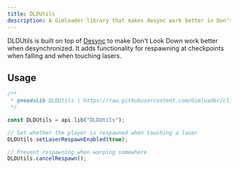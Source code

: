 ```yaml
---
title: DLDUtils
description: A Gimloader library that makes desync work better in Don't Look Down
---
```


DLDUtils is built on top of [Desync](/libraries/desync) to make Don't Look Down work better when desynchronized. It adds functionality for respawning at checkpoints when falling and when touching lasers.

## Usage

```js
/**
 * @needsLib DLDUtils | https://raw.githubusercontent.com/Gimloader/client-plugins/main/build/libraries/DLDUtils.js
 */

const DLDUtils = api.lib("DLDUtils");

// Set whether the player is respawned when touching a laser
DLDUtils.setLaserRespawnEnabled(true);

// Prevent respawning when warping somewhere
DLDUtils.cancelRespawn();
```